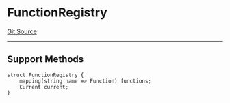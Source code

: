 # FunctionRegistry
[Git Source](https://github.com/metacontract/mc/blob/8438d83ed04f942f1b69f22b0cb556723d88a8f9/resources/devkit/api-reference/Flattened.sol)

---------------------
Support Methods
-----------------------


```solidity
struct FunctionRegistry {
    mapping(string name => Function) functions;
    Current current;
}
```

